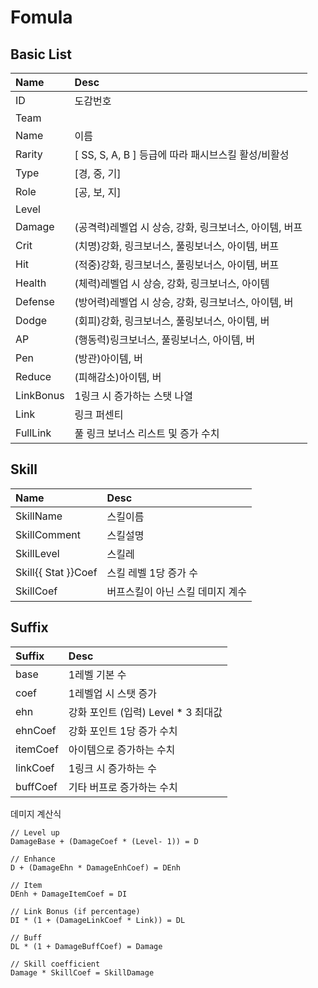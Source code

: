 # Fomula

## Basic List

| Name | Desc |
| :--- | :--- |
| ID | 도감번호 |
| Team |  |
| Name | 이름 |
| Rarity | \[ SS, S, A, B \] 등급에 따라 패시브스킬 활성/비활성 |
| Type | \[경, 중, 기\] |
| Role | \[공, 보, 지\] |
| Level |  |
| Damage | \(공격력\)레벨업 시 상승, 강화, 링크보너스, 아이템, 버프 |
| Crit | \(치명\)강화, 링크보너스, 풀링보너스, 아이템, 버프 |
| Hit | \(적중\)강화, 링크보너스, 풀링보너스, 아이템, 버프 |
| Health | \(체력\)레벨업 시 상승, 강화, 링크보너스, 아이템 |
| Defense | \(방어력\)레벨업 시 상승, 강화, 링크보너스, 아이템, 버 |
| Dodge | \(회피\)강화, 링크보너스, 풀링보너스, 아이템, 버 |
| AP | \(행동력\)링크보너스, 풀링보너스, 아이템, 버 |
| Pen | \(방관\)아이템, 버 |
| Reduce | \(피해감소\)아이템, 버 |
| LinkBonus | 1링크 시 증가하는 스탯 나열 |
| Link | 링크 퍼센티 |
| FullLink | 풀 링크 보너스 리스트 및 증가 수치 |

## Skill

| Name | Desc |
| :--- | :--- |
| SkillName | 스킬이름 |
| SkillComment | 스킬설명  |
| SkillLevel | 스킬레 |
| Skill{{ Stat }}Coef | 스킬 레벨 1당 증가 수 |
| SkillCoef | 버프스킬이 아닌 스킬 데미지 계수 |

## Suffix

| Suffix | Desc |
| :--- | :--- |
| base | 1레벨 기본 수 |
| coef | 1레벨업 시 스탯 증가 |
| ehn | 강화 포인트 \(입력\) Level \* 3 최대값 |
| ehnCoef | 강화 포인트 1당 증가 수치 |
| itemCoef | 아이템으로 증가하는 수치 |
| linkCoef | 1링크  시 증가하는 수 |
| buffCoef | 기타 버프로 증가하는 수치 |

데미지 계산식

```text
// Level up
DamageBase + (DamageCoef * (Level- 1)) = D

// Enhance
D + (DamageEhn * DamageEnhCoef) = DEnh

// Item
DEnh + DamageItemCoef = DI

// Link Bonus (if percentage)
DI * (1 + (DamageLinkCoef * Link)) = DL

// Buff
DL * (1 + DamageBuffCoef) = Damage

// Skill coefficient
Damage * SkillCoef = SkillDamage
```



